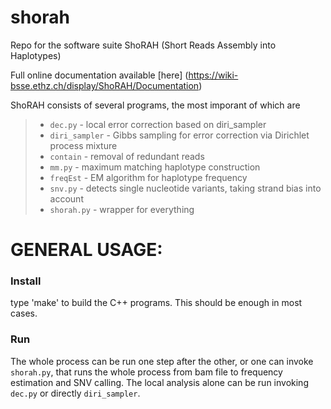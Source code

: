 shorah
======

Repo for the software suite ShoRAH (Short Reads Assembly into Haplotypes)

Full online documentation available [here]
(https://wiki-bsse.ethz.ch/display/ShoRAH/Documentation)

ShoRAH consists of several programs, the most imporant of which are

>* `dec.py`       - local error correction based on diri_sampler
>* `diri_sampler` - Gibbs sampling for error correction via Dirichlet
>process mixture
>* `contain`      - removal of redundant reads
>* `mm.py`        - maximum matching haplotype construction
>* `freqEst`      - EM algorithm for haplotype frequency
>* `snv.py`       - detects single nucleotide variants, taking strand bias into
>account
>* `shorah.py`    - wrapper for everything

GENERAL USAGE:
======

### Install

type 'make' to build the C++ programs. This should be enough in most cases.

### Run

The whole process can be run one step after the other, or one can
invoke `shorah.py`, that runs the whole process from bam file to
frequency estimation and SNV calling. The local analysis alone
can be run invoking	`dec.py` or directly `diri_sampler`.
